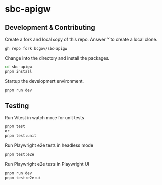 # sbc-apigw

## Development & Contributing

Create a fork and local copy of this repo. Answer _Y_ to create a local clone.
```bash
gh repo fork bcgov/sbc-apigw
```

Change into the directory and install the packages.
```bash
cd sbc-apigw
pnpm install
```

Startup the development environment.
```bash
pnpm run dev
```

## Testing

Run Vitest in watch mode for unit tests
```bash
pnpm test
or
pnpm test:unit
```

Run Playwright e2e tests in headless mode
```bash
pnpm test:e2e
```

Run Playwright e2e tests in Playwright UI
```bash
pnpm run dev
pnpm test:e2e:ui
```